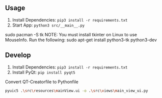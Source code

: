 ## Usage

1. Install Dependencies: ```pip3 install -r requirements.txt```
2. Start App: ```python3 src/__main__.py```

sudo pacman -S tk
NOTE: You must install tkinter on Linux to use MouseInfo. Run the following: sudo apt-get install python3-tk python3-dev

## Develop

1. Install Dependencies: ```pip3 install -r requirements.txt```
2. Install PyQt: ```pip install pyqt5```

Convert QT-Creatorfile to Pythonfile

```bash
pyuic5 .\src\resources\mainView.ui -o .\src\views\main_view_ui.py
```